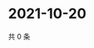 # 2021-10-20

共 0 条

<!-- BEGIN WEIBO -->
<!-- 最后更新时间 Wed Oct 20 2021 13:00:46 GMT+0800 (China Standard Time) -->

<!-- END WEIBO -->
